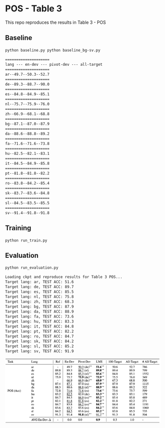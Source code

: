 # POS - Table 3

This repo reproduces the results in Table 3 - POS

## Baseline
``
python baseline.py
python baseline_bg-sv.py
``

```
====================
lang --- en-dev --- pivot-dev --- all-target
====================
ar--49.7--50.3--52.7
====================
de--89.3--88.7--90.0
====================
es--84.8--84.9--85.1
====================
nl--75.7--75.9--76.0
====================
zh--66.9--68.1--68.8
====================
bg--87.1--87.0--87.9
====================
da--88.6--88.8--89.2
====================
fa--71.6--71.6--73.8
====================
hu--82.5--82.1--83.1
====================
it--84.5--84.9--85.8
====================
pt--81.8--81.8--82.2
====================
ro--83.8--84.2--85.4
====================
sk--83.7--83.6--84.8
====================
sl--84.5--83.5--85.5
====================
sv--91.4--91.8--91.8

```

## Training
``
python run_train.py
``

## Evaluation
``
python run_evaluation.py
``

```
Loading ckpt and reproduce results for Table 3 POS...
Target lang: ar, TEST ACC: 51.6
Target lang: de, TEST ACC: 89.7
Target lang: es, TEST ACC: 85.5
Target lang: nl, TEST ACC: 75.8
Target lang: zh, TEST ACC: 68.3
Target lang: bg, TEST ACC: 87.9
Target lang: da, TEST ACC: 88.9
Target lang: fa, TEST ACC: 73.6
Target lang: hu, TEST ACC: 83.3
Target lang: it, TEST ACC: 84.8
Target lang: pt, TEST ACC: 82.2
Target lang: ro, TEST ACC: 84.7
Target lang: sk, TEST ACC: 84.2
Target lang: sl, TEST ACC: 85.2
Target lang: sv, TEST ACC: 91.9

```
![ScreenShot](table3-pos.png)